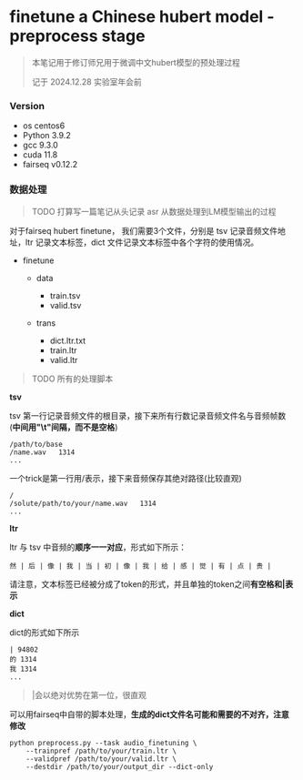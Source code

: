 # finetune a Chinese hubert model - preprocess stage

> 本笔记用于修订师兄用于微调中文hubert模型的预处理过程
>
> 记于 2024.12.28 实验室年会前

### Version

- os centos6
- Python 3.9.2
- gcc 9.3.0
- cuda 11.8
- fairseq v0.12.2

### 数据处理

> TODO 打算写一篇笔记从头记录 asr 从数据处理到LM模型输出的过程

对于fairseq hubert finetune， 我们需要3个文件，分别是 tsv 记录音频文件地址，ltr 记录文本标签，dict 文件记录文本标签中各个字符的使用情况。

- finetune

  - data

    - train.tsv
    - valid.tsv
  - trans

    - dict.ltr.txt
    - train.ltr
    - valid.ltr

    

> TODO 所有的处理脚本

**tsv**

tsv 第一行记录音频文件的根目录，接下来所有行数记录音频文件名与音频帧数(**中间用"\t"间隔，而不是空格**)

```
/path/to/base
/name.wav	1314
...
```

一个trick是第一行用/表示，接下来音频保存其绝对路径(比较直观)

```
/
/solute/path/to/your/name.wav	1314
...
```

**ltr**

ltr 与 tsv 中音频的**顺序一一对应**，形式如下所示：

```
然 | 后 | 像 | 我 | 当 | 初 | 像 | 我 | 给 | 感 | 觉 | 有 | 点 | 贵 |
```

请注意，文本标签已经被分成了token的形式，并且单独的token之间**有空格和|表示**

**dict**

dict的形式如下所示

```
| 94802
的 1314
我 1314
...
```

> |会以绝对优势在第一位，很直观

可以用fairseq中自带的脚本处理，**生成的dict文件名可能和需要的不对齐，注意修改**

```shell
python preprocess.py --task audio_finetuning \
    --trainpref /path/to/your/train.ltr \
    --validpref /path/to/your/valid.ltr \
    --destdir /path/to/your/output_dir --dict-only
```